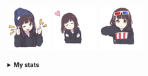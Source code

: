 # <img src="https://github.com/abaiik/abaiik/blob/main/Img/abaiik-1.gif" width="100"> <img src="https://github.com/abaiik/abaiik/blob/main/Img/abaiik-2.gif" width="100"> <img src="https://github.com/abaiik/abaiik/blob/main/Img/abaiik-3.gif" width="100">

<!-- Stats -->
<details><summary><b>My stats</b></summary><br>

![](https://komarev.com/ghpvc/?username=abaiik&color=000000)  
<img alt = "GitHub Stats" src="https://github-readme-stats.vercel.app/api?username=abaiik&show_icons=true&hide=issues&icon_color=C9D1D9&hide_border=false&title_color=C9D1D9&text_color=8B948D&bg_color=0D1117&theme=dark">
-
[![Top Langs](https://github-readme-stats.vercel.app/api/top-langs/?username=abaiik&layout=compact)](https://github.com/abaiik/github-readme-stats)
</details>

